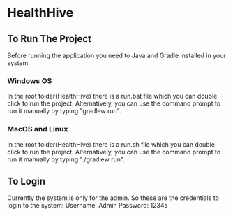 # HealthHive

## To Run The Project
Before running the application you need to Java and Gradle installed in your system.

### Windows OS
In the root folder(HealthHive) there is a run.bat file which you can double click to run the project. Alternatively, you can use the command prompt to run it manually by typing "gradlew run".

### MacOS and Linux
In the root folder(HealthHive) there is a run.sh file which you can double click to run the project. Alternatively, you can use the command prompt to run it manually by typing "./gradlew run".

## To Login
Currently the system is only for the admin. So these are the credentials to login to the system:
Username: Admin
Password: 12345